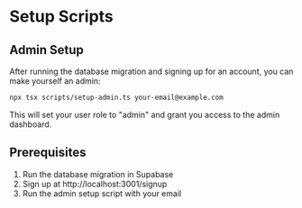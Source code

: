 # Setup Scripts

## Admin Setup

After running the database migration and signing up for an account, you can make yourself an admin:

```bash
npx tsx scripts/setup-admin.ts your-email@example.com
```

This will set your user role to "admin" and grant you access to the admin dashboard.

## Prerequisites

1. Run the database migration in Supabase
2. Sign up at http://localhost:3001/signup
3. Run the admin setup script with your email

